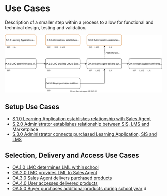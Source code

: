 # Use Cases

Description of a smaller step within a process to allow for functional and technical design, testing and validation.

![Overview](../diagrams/process-diagrams-Overview.svg)

## Setup Use Cases

  - [S.1.0 Learning Application establishes relationship with Sales Agent](./s.1.0-learning-application-sales-agent.md)
  - [S.2.0 Administrator establishes relationship between SIS, LMS and Marketplace](./s.2.0-sims-lms-marketplace-setup.md)
  - [S.3.0 Administrator connects purchased Learning Application, SIS and LMS](./s.3.0-sims-lms-learning-application-setup.md)

## Selection, Delivery and Access Use Cases

  - [OA.1.0 LMC determines LML within school](./oa.1.0-lmc-determines-lml.md)
  - [OA.2.0 LMC provides LML to Sales Agent](./oa.2.0-lmc-lml-to-sales-agent.md)
  - [OA.3.0 Sales Agent delivers purchased products](./oa.3.0-sales-agent-delivers-products.md)
  - [ OA.4.0 User accesses delivered products](./oa.4.0-user-accesses-delivered-products.md)
  - [OA.5.0 Buyer purchases additional products during school year](./oa.5.0-buyer-purchases-additional-products.md)
d
